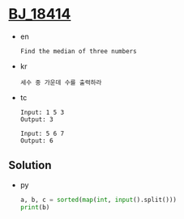 # [BJ_18414](https://acmicpc.net/problem/18414)

* en

  ```en
  Find the median of three numbers
  ```

* kr

  ```kr
  세수 중 가운데 수를 출력하라
  ```

* tc

  ```tc
  Input: 1 5 3
  Output: 3

  Input: 5 6 7
  Output: 6
  ```

## Solution

* py

  ```py
  a, b, c = sorted(map(int, input().split()))
  print(b)
  ```

